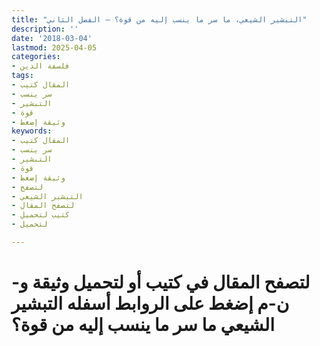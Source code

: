 ```yaml
---
title: "التبشير الشيعي، ما سر ما ينسب إليه من قوة؟ – الفصل الثاني"
description: ''
date: '2018-03-04'
lastmod: 2025-04-05
categories:
- فلسفة الدين
tags:
- المقال كتيب
- سر ينسب
- التبشير
- قوة
- وثيقة إضغط
keywords:
- المقال كتيب
- سر ينسب
- التبشير
- قوة
- وثيقة إضغط
- لتصفح
- التبشير الشيعي
- لتصفح المقال
- كتيب لتحميل
- لتحميل

---
```

# **لتصفح المقال في كتيب أو لتحميل وثيقة و-ن-م إضغط على الروابط أسفله** **التبشير الشيعي ما سر ما ينسب إليه من قوة؟**

###
